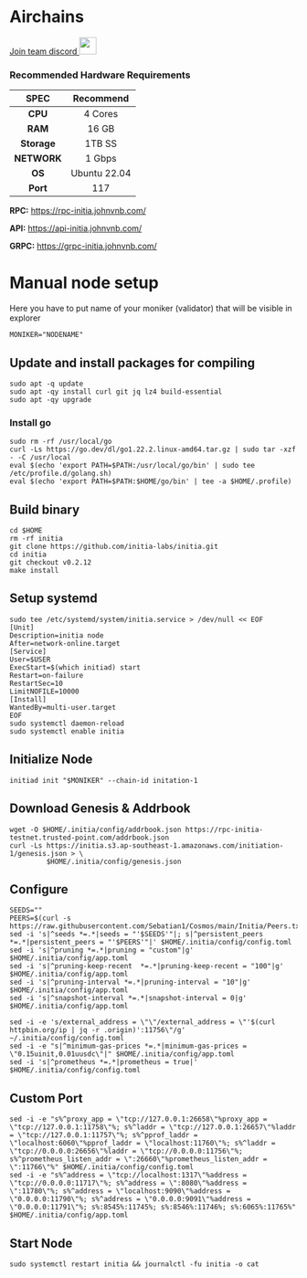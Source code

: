 # Airchains
<a href="https://discord.gg/airchains" target="_blank">Join team discord <img src="https://user-images.githubusercontent.com/50621007/176236430-53b0f4de-41ff-41f7-92a1-4233890a90c8.png" width="30"/></a>
### Recommended Hardware Requirements

|   SPEC      |       Recommend          |
| :---------: | :-----------------------:|
|   **CPU**   |        4 Cores           |
|   **RAM**   |        16 GB             |
| **Storage** |        1TB SS            |
| **NETWORK** |        1 Gbps            |
|   **OS**    |        Ubuntu 22.04      |
|   **Port**  |        117               | 


**RPC:** https://rpc-initia.johnvnb.com/

**API:** https://api-initia.johnvnb.com/

**GRPC:** https://grpc-initia.johnvnb.com/

# Manual node setup
Here you have to put name of your moniker (validator) that will be visible in explorer
```
MONIKER="NODENAME"
```
## Update and install packages for compiling
```
sudo apt -q update
sudo apt -qy install curl git jq lz4 build-essential
sudo apt -qy upgrade
```
### Install go
```
sudo rm -rf /usr/local/go
curl -Ls https://go.dev/dl/go1.22.2.linux-amd64.tar.gz | sudo tar -xzf - -C /usr/local
eval $(echo 'export PATH=$PATH:/usr/local/go/bin' | sudo tee /etc/profile.d/golang.sh)
eval $(echo 'export PATH=$PATH:$HOME/go/bin' | tee -a $HOME/.profile)
```
## Build binary
```
cd $HOME
rm -rf initia
git clone https://github.com/initia-labs/initia.git
cd initia
git checkout v0.2.12
make install
```
## Setup systemd
```
sudo tee /etc/systemd/system/initia.service > /dev/null << EOF
[Unit]
Description=initia node
After=network-online.target
[Service]
User=$USER
ExecStart=$(which initiad) start
Restart=on-failure
RestartSec=10
LimitNOFILE=10000
[Install]
WantedBy=multi-user.target
EOF
sudo systemctl daemon-reload
sudo systemctl enable initia
```
## Initialize Node
```
initiad init "$MONIKER" --chain-id initation-1

```
## Download Genesis & Addrbook
```
wget -O $HOME/.initia/config/addrbook.json https://rpc-initia-testnet.trusted-point.com/addrbook.json
curl -Ls https://initia.s3.ap-southeast-1.amazonaws.com/initiation-1/genesis.json > \
         $HOME/.initia/config/genesis.json
```
## Configure
```
SEEDS=""
PEERS=$(curl -s https://raw.githubusercontent.com/Sebatian1/Cosmos/main/Initia/Peers.txt)
sed -i 's|^seeds *=.*|seeds = "'$SEEDS'"|; s|^persistent_peers *=.*|persistent_peers = "'$PEERS'"|' $HOME/.initia/config/config.toml
sed -i 's|^pruning *=.*|pruning = "custom"|g' $HOME/.initia/config/app.toml
sed -i 's|^pruning-keep-recent  *=.*|pruning-keep-recent = "100"|g' $HOME/.initia/config/app.toml
sed -i 's|^pruning-interval *=.*|pruning-interval = "10"|g' $HOME/.initia/config/app.toml
sed -i 's|^snapshot-interval *=.*|snapshot-interval = 0|g' $HOME/.initia/config/app.toml

sed -i -e 's/external_address = \"\"/external_address = \"'$(curl httpbin.org/ip | jq -r .origin)':11756\"/g' ~/.initia/config/config.toml
sed -i -e "s|^minimum-gas-prices *=.*|minimum-gas-prices = \"0.15uinit,0.01uusdc\"|" $HOME/.initia/config/app.toml
sed -i 's|^prometheus *=.*|prometheus = true|' $HOME/.initia/config/config.toml
```
## Custom Port
```
sed -i -e "s%^proxy_app = \"tcp://127.0.0.1:26658\"%proxy_app = \"tcp://127.0.0.1:11758\"%; s%^laddr = \"tcp://127.0.0.1:26657\"%laddr = \"tcp://127.0.0.1:11757\"%; s%^pprof_laddr = \"localhost:6060\"%pprof_laddr = \"localhost:11760\"%; s%^laddr = \"tcp://0.0.0.0:26656\"%laddr = \"tcp://0.0.0.0:11756\"%; s%^prometheus_listen_addr = \":26660\"%prometheus_listen_addr = \":11766\"%" $HOME/.initia/config/config.toml
sed -i -e "s%^address = \"tcp://localhost:1317\"%address = \"tcp://0.0.0.0:11717\"%; s%^address = \":8080\"%address = \":11780\"%; s%^address = \"localhost:9090\"%address = \"0.0.0.0:11790\"%; s%^address = \"0.0.0.0:9091\"%address = \"0.0.0.0:11791\"%; s%:8545%:11745%; s%:8546%:11746%; s%:6065%:11765%" $HOME/.initia/config/app.toml
```

## Start Node
```
sudo systemctl restart initia && journalctl -fu initia -o cat
```
